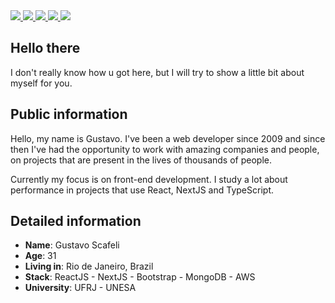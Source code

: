 <div>
    <a target='_blank' href="https://twitch.tv/scafeli">
        <img src="https://img.shields.io/badge/Twitch-9146FF?style=for-the-badge&logo=twitch&logoColor=white">
    </a>
    <a target='_blank' href="https://twitter.com/scafeli">
        <img src="https://img.shields.io/badge/Twitter-1DA1F2?style=for-the-badge&logo=twitter&logoColor=white">
    </a>
    <a target='_blank' href="https://instagram.com/gustavoscafeli">
        <img src="https://img.shields.io/badge/Instagram-E4405F?style=for-the-badge&logo=instagram&logoColor=white">
    </a>
    <a target='_blank' href="https://linkedin.com/in/gustavoscafeli">
        <img src="https://img.shields.io/badge/LinkedIn-0077B5?style=for-the-badge&logo=linkedin&logoColor=white">
    </a>
    <a target='_blank' href="https://dev.to/scafeli">
        <img src="https://img.shields.io/badge/dev.to-0A0A0A?style=for-the-badge&logo=dev.to&logoColor=white">
    </a>
   
</div>

## Hello there

I don't really know how u got here, but I will try to show a little bit about myself for you.

## Public information

Hello, my name is Gustavo. I've been a web developer since 2009 and since then I've had the opportunity to work with amazing companies and people, on projects that are present in the lives of thousands of people.

Currently my focus is on front-end development. I study a lot about performance in projects that use React, NextJS and TypeScript.

## Detailed information

* **Name**: Gustavo Scafeli
* **Age**: 31
* **Living in**: Rio de Janeiro, Brazil
* **Stack**: ReactJS - NextJS - Bootstrap - MongoDB - AWS
* **University**: UFRJ - UNESA
